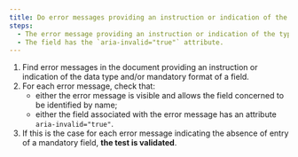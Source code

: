 ```yaml
---
title: Do error messages providing an instruction or indication of the data type and/or mandatory format of the fields satisfy any of these conditions?
steps:
  - The error message providing an instruction or indication of the type of data and/or format required is visible and identifies the field concerned.
  - The field has the `aria-invalid="true"` attribute.
---
```


1. Find error messages in the document providing an instruction or indication of the data type and/or mandatory format of a field.
2. For each error message, check that:
   - either the error message is visible and allows the field concerned to be identified by name;
   - either the field associated with the error message has an attribute `aria-invalid="true"`.
3. If this is the case for each error message indicating the absence of entry of a mandatory field, **the test is validated**.
